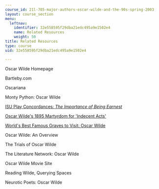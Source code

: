 ```yaml
---
course_id: 21l-705-major-authors-oscar-wilde-and-the-90s-spring-2003
layout: course_section
menu:
  leftnav:
    identifier: 32e558595f29dba21edc495a9e1502e4
    name: Related Resources
    weight: 50
title: Related Resources
type: course
uid: 32e558595f29dba21edc495a9e1502e4

---
```


Oscar Wilde Homepage

Bartleby.com

Oscariana

Monty Python: Oscar Wilde

[ISU Play Concordances: _The Importance of Being Earnest_](https://www.iowastatedaily.com/ames247/being-e-a-rnest-it-s-a-play-on-words-about-playing-on-words/article_c6a57a04-f7f3-11e6-be78-bf1d2ed41ac9.html)

[Oscar Wilde's 1895 Martyrdom for 'Indecent Acts'](http://mural.uv.es/cagomar/darkside.htm)

[World's Best Famous Graves to Visit: Oscar Wilde](http://listverse.com/2011/10/27/top-10-fascinating-graves-in-pre-lachaise/)

Oscar Wilde: An Overview

The Trials of Oscar Wilde

The Literature Network: Oscar Wilde

Oscar Wilde Movie Site

Reading Wilde, Querying Spaces

Neurotic Poets: Oscar Wilde